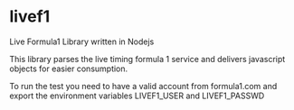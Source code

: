 livef1
======

Live Formula1 Library written in Nodejs

This library parses the live timing formula 1 service and delivers javascript
objects for easier consumption.

To run the test you need to have a valid account from formula1.com and export
the environment variables LIVEF1_USER and LIVEF1_PASSWD

